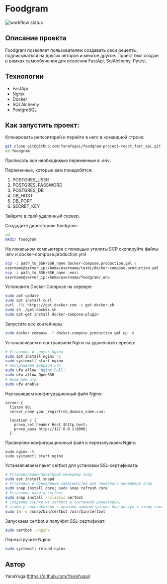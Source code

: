 # Foodgram

![workflow status](https://github.com/YanaYugai/foodgram-project-react_fast_api/actions/workflows/main.yml/badge.svg)

## Описание проекта

Foodgram позволяет пользователям создавать свои рецепты, подписываться на других авторов и многое другое. Проект был создан в рамках самообучения для освоения FastApi, SqlAlchemy, Pytest.

## Технологии

* FastApi
* Nginx
* Docker
* SQLAlchemy
* PostgreSQL

## Как запустить проект:

Клонировать репозиторий и перейти в него в командной строке:

```bash
git clone git@github.com:YanaYugai/foodgram-project-react_fast_api.git
cd foodgram
```

Прописать все необходимые переменные в .env:

Переменные, которые вам понадобятся:
1. POSTGRES_USER
2. POSTGRES_PASSWORD
3. POSTGRES_DB
4. DB_HOST
5. DB_PORT
6. SECRET_KEY


Зайдите в свой удаленный сервер.

Создадите директорию foodgram:

```bash
cd
mkdir foodgram
```
На локальном компьютере с помощью утилиты SCP скопируйте файлы .env и
docker-compose.production.yml

```bash
scp -i path_to_SSH/SSH_name docker-compose.production.yml \
username@server_ip:/home/username/taski/docker-compose.production.yml
scp -i path_to_SSH/SSH_name .env\
username@server_ip:/home/username/foodgram/.env
```

Установите Docker Compose на сервере:

```bash
sudo apt update
sudo apt install curl
curl -fSL https://get.docker.com -o get-docker.sh
sudo sh ./get-docker.sh
sudo apt-get install docker-compose-plugin
```

Запустите все контейнеры:

```bash
sudo docker compose -f docker-compose.production.yml up -d
```

Устанавливаем и настраиваем Nginx на удаленный серевер:

```bash
# Установка и запуск Nginx
sudo apt install nginx -y
sudo systemctl start nginx
# Настраиваем файрвол ufw
sudo ufw allow 'Nginx Full'
sudo ufw allow OpenSSH
# Включаем ufw
sudo ufw enable
```
Настраиваем конфигурационный файл Nginx:

```
server {
  listen 80;
  server_name your_registred_domain_name.com;

  location / {
    proxy_set_header Host $http_host;
    proxy_pass http://127.0.0.1:8000;
  }
```
Проверяем конфигурационный файл и перезапускаем Nginx:

```
sudo nginx -t
sudo systemctl start nginx
```

Устанавливаем пакет certbot для установки SSL-сертификата:

```bash
# Устанавливаем пакетнрый менеджер snap
sudo apt install snapd
# Установка и обновление зависимостей для пакетного менеджера snap.
sudo snap install core; sudo snap refresh core
# Установка пакета certbot.
sudo snap install --classic certbot
# Создание ссылки на certbot в системной директории,
# чтобы у пользователя с правами администратора был доступ к этому пакету.
sudo ln -s /snap/bin/certbot /usr/bin/certbot
```
Запускаем certbot и получbnt SSL-сертификат:

```bash
sudo certbot --nginx
```

Перезагрузите Nginx:

```bash
sudo systemctl reload nginx
```

## Автор

YanaYugai(https://github.com/YanaYugai)
